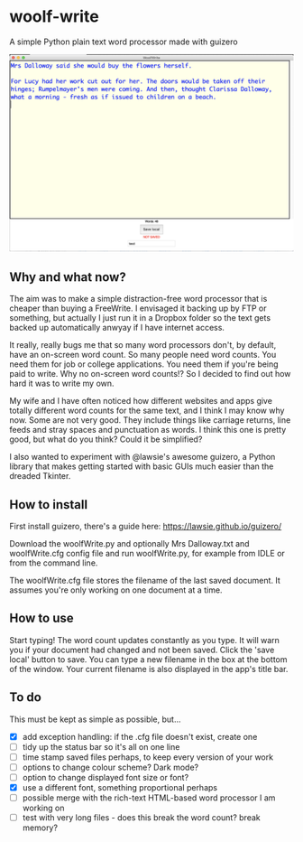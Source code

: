 # woolf-write
A simple Python plain text word processor made with guizero

![woolfWrite screenshot](screenshot.png)

## Why and what now?

The aim was to make a simple distraction-free word processor that is cheaper than buying a FreeWrite. I envisaged it backing up by FTP or something, but actually I just run it in a Dropbox folder so the text gets backed up automatically anwyay if I have internet access.

It really, really bugs me that so many word processors don't, by default, have an on-screen word count. So many people need word counts. You need them for job or college applications. You need them if you're being paid to write. Why no on-screen word counts!? So I decided to find out how hard it was to write my own.

My wife and I have often noticed how different websites and apps give totally different word counts for the same text, and I think I may know why now. Some are not very good. They include things like carriage returns, line feeds and stray spaces and punctuation as words. I think this one is pretty good, but what do you think? Could it be simplified?

I also wanted to experiment with @lawsie's awesome guizero, a Python library that makes getting started with basic GUIs much easier than the dreaded Tkinter.


## How to install

First install guizero, there's a guide here: https://lawsie.github.io/guizero/

Download the woolfWrite.py and optionally Mrs Dalloway.txt and woolfWrite.cfg config file and run woolfWrite.py, for example from IDLE or from the command line.

The woolfWrite.cfg file stores the filename of the last saved document. It assumes you're only working on one document at a time.

## How to use

Start typing! The word count updates constantly as you type. It will warn you if your document had changed and not been saved. Click the 'save local' button to save. You can type a new filename in the box at the bottom of the window. Your current filename is also displayed in the app's title bar.

## To do
This must be kept as simple as possible, but...
* [x] add exception handling: if the .cfg file doesn't exist, create one
* [ ] tidy up the status bar so it's all on one line
* [ ] time stamp saved files perhaps, to keep every version of your work
* [ ] options to change colour scheme? Dark mode?
* [ ] option to change displayed font size or font?
* [x] use a different font, something proportional perhaps
* [ ] possible merge with the rich-text HTML-based word processor I am working on
* [ ] test with very long files - does this break the word count? break memory?
